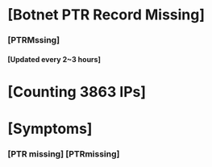 # [Botnet PTR Record Missing]
### [PTRMssing]
#### [Updated every 2~3 hours]

# [Counting 3863 IPs]

# [Symptoms] 
###   [PTR missing] [PTRmissing]
